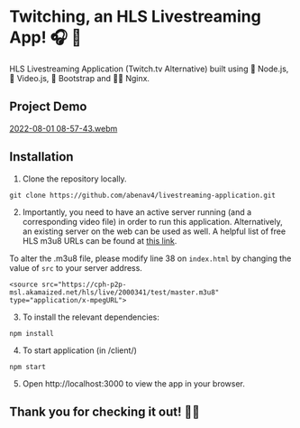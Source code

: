 # Twitching, an HLS Livestreaming App! 🎧 🔌
HLS Livestreaming Application (Twitch.tv Alternative) built using 🍃 Node.js, 🎥 Video.js, 🥾 Bootstrap and 👨‍🔧 Nginx.

## Project Demo

[2022-08-01 08-57-43.webm](https://user-images.githubusercontent.com/53611087/182185239-0969ff33-0c0e-4c3e-be34-2e73c0900697.webm)

## Installation

1. Clone the repository locally.
```
git clone https://github.com/abenav4/livestreaming-application.git
```
2. Importantly, you need to have an active server running (and a corresponding video file) in order to run this application. Alternatively, an existing server on the web can be used as well. A helpful list of free HLS m3u8 URLs can be found at [this link](https://ottverse.com/free-hls-m3u8-test-urls/).

To alter the .m3u8 file, please modify line 38 on `index.html` by changing the value of `src` to your server address.
```
<source src="https://cph-p2p-msl.akamaized.net/hls/live/2000341/test/master.m3u8" type="application/x-mpegURL">
```
3. To install the relevant dependencies:
```
npm install
```
4. To start application (in /client/)
```
npm start
```
5. Open http://localhost:3000 to view the app in your browser.

## Thank you for checking it out! :metal:&#127999;
